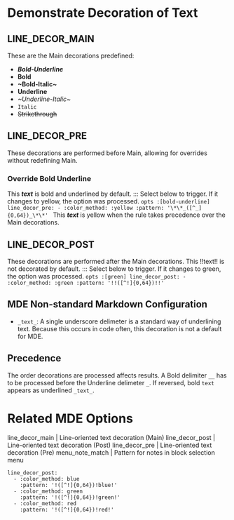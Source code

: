 # Demonstrate Decoration of Text

## LINE_DECOR_MAIN
These are the Main decorations predefined:

- **_Bold-Underline_**
- **Bold**
- **~Bold-Italic~**
- __Underline__
- _~Underline-Italic~_
- `Italic`
- ~~Strikethrough~~

## LINE_DECOR_PRE
These decorations are performed before Main, allowing for overrides without redefining Main.

### Override Bold Underline
This **_text_** is bold and underlined by default.
::: Select below to trigger. If it changes to yellow, the option was processed.
    ```opts :[bold-underline]
    line_decor_pre:
      - :color_method: :yellow
        :pattern: '\*\*_([^_]{0,64})_\*\*'
    ```
This **_text_** is yellow when the rule takes precedence over the Main decorations.

## LINE_DECOR_POST
These decorations are performed after the Main decorations.
This !!text!! is not decorated by default.
::: Select below to trigger. If it changes to green, the option was processed.
    ```opts :[green]
    line_decor_post:
      - :color_method: :green
        :pattern: '!!([^!]{0,64})!!'
    ```

## MDE Non-standard Markdown Configuration
- `_text_`: A single underscore delimeter is a standard way of underlining text. Because this occurs in code often, this decoration is not a default for MDE.

## Precedence
The order decorations are processed affects results.
A Bold delimiter `__` has to be processed before the Underline delimeter `_`. If reversed, bold `text` appears as underlined `_text_`.

# Related MDE Options
line_decor_main  |  Line-oriented text decoration (Main)
line_decor_post  |  Line-oriented text decoration (Post)
line_decor_pre   |  Line-oriented text decoration (Pre)
menu_note_match  |  Pattern for notes in block selection menu

```opts :(document_options)
line_decor_post:
  - :color_method: blue
    :pattern: '!([^!]{0,64})!blue!'
  - :color_method: green
    :pattern: '!([^!]{0,64})!green!'
  - :color_method: red
    :pattern: '!([^!]{0,64})!red!'
```

